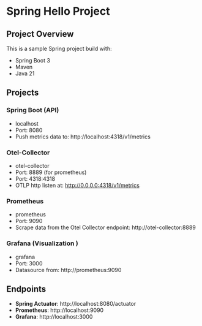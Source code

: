 # Spring Hello Project

## Project Overview
This is a sample Spring project build with:
- Spring Boot 3
- Maven
- Java 21

## Projects

### Spring Boot (API)
- localhost
- Port: 8080
- Push metrics data to: http://localhost:4318/v1/metrics

### Otel-Collector
- otel-collector
- Port: 8889 (for prometheus)
- Port: 4318:4318
- OTLP http listen at: http://0.0.0.0:4318/v1/metrics

### Prometheus
- prometheus
- Port: 9090
- Scrape data from the Otel Collector endpoint: http://otel-collector:8889

### Grafana (Visualization )
- grafana
- Port: 3000
- Datasource from: http://prometheus:9090

## Endpoints
- **Spring Actuator**: http://localhost:8080/actuator
- **Prometheus**: http://localhost:9090
- **Grafana**: http://localhost:3000